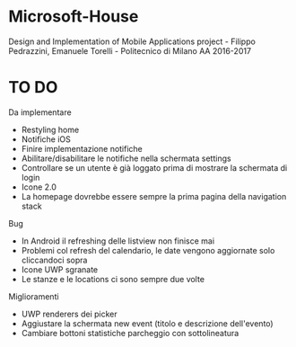 # Microsoft-House
Design and Implementation of Mobile Applications project - Filippo Pedrazzini, Emanuele Torelli - Politecnico di Milano AA 2016-2017 


# TO DO

Da implementare
- Restyling home
- Notifiche iOS
- Finire implementazione notifiche
- Abilitare/disabilitare le notifiche nella schermata settings
- Controllare se un utente è già loggato prima di mostrare la schermata di login
- Icone 2.0
- La homepage dovrebbe essere sempre la prima pagina della navigation stack

Bug
- In Android il refreshing delle listview non finisce mai
- Problemi col refresh del calendario, le date vengono aggiornate solo cliccandoci sopra
- Icone UWP sgranate
- Le stanze e le locations ci sono sempre due volte

Miglioramenti
- UWP renderers dei picker
- Aggiustare la schermata new event (titolo e descrizione dell'evento)
- Cambiare bottoni statistiche parcheggio con sottolineatura

